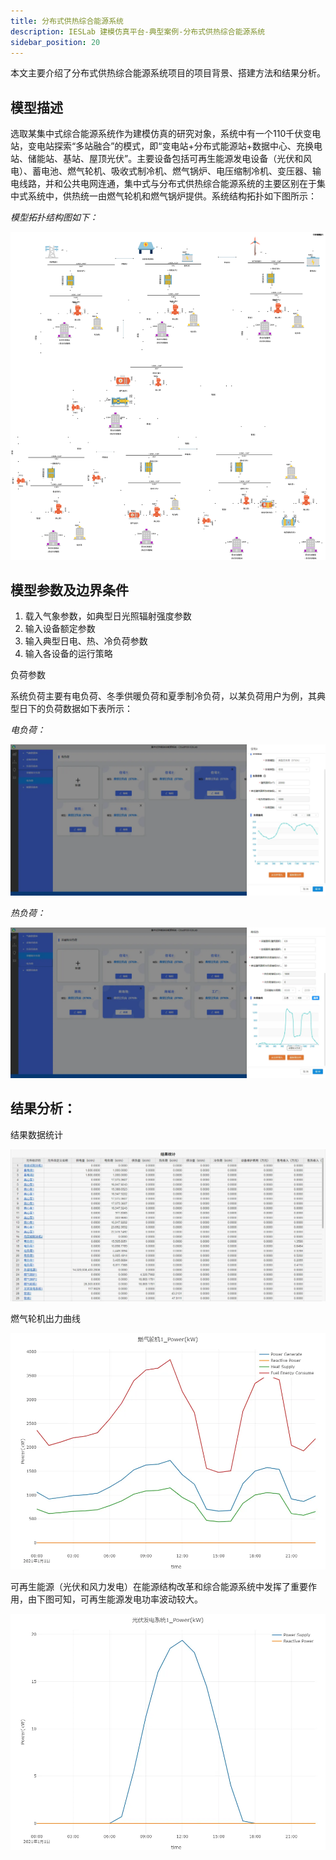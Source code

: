 ```yaml
---
title: 分布式供热综合能源系统
description: IESLab 建模仿真平台-典型案例-分布式供热综合能源系统
sidebar_position: 20
---
```


本文主要介绍了分布式供热综合能源系统项目的项目背景、搭建方法和结果分析。

## 模型描述

选取某集中式综合能源系统作为建模仿真的研究对象，系统中有一个110千伏变电站，变电站探索“多站融合”的模式，即“变电站+分布式能源站+数据中心、充换电站、储能站、基站、屋顶光伏”。主要设备包括可再生能源发电设备（光伏和风电）、蓄电池、燃气轮机、吸收式制冷机、燃气锅炉、电压缩制冷机、变压器、输电线路，并和公共电网连通，集中式与分布式供热综合能源系统的主要区别在于集中式系统中，供热统一由燃气轮机和燃气锅炉提供。系统结构拓扑如下图所示：

*模型拓扑结构图如下：*

![拓扑结构图](./0centralize.svg "拓扑结构图")


## 模型参数及边界条件

1. 载入气象参数，如典型日光照辐射强度参数
2. 输入设备额定参数
3. 输入典型日电、热、冷负荷参数
4. 输入各设备的运行策略

负荷参数

系统负荷主要有电负荷、冬季供暖负荷和夏季制冷负荷，以某负荷用户为例，其典型日下的负荷数据如下表所示：

*电负荷：*

![电负荷](./1elecLoad.png "电负荷" )

*热负荷：*

![热负荷](./2heatLoad.png "热负荷")


## 结果分析：

结果数据统计

![结果统计](./3result.png "结果统计")

燃气轮机出力曲线

![燃气轮机](./gas.png)


可再生能源（光伏和风力发电）在能源结构改革和综合能源系统中发挥了重要作用，由下图可知，可再生能源发电功率波动较大。

![可再生能源供需图](./PV.png)
